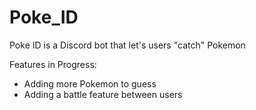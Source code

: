 # Poke_ID
Poke ID is a Discord bot that let's users "catch" Pokemon

Features in Progress:
- Adding more Pokemon to guess
- Adding a battle feature between users
